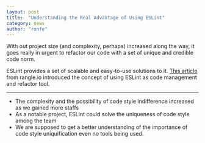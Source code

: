 ```yaml
---
layout: post
title:  "Understanding the Real Advantage of Using ESLint"
category: news
author: "ronfe"
---
```


With out project size (and complexity, perhaps) increased along the way, it goes
really in urgent to refactor our code with a set of unique and credible code norm.  

ESLint provides a set of scalable and easy-to-use solutions to it. [This article](http://rangle.io/blog/understanding-the-real-advantages-of-using-eslint/ )
 from rangle.io introduced the concept of using ESLint as code management and refactor
 tool.  

***

* The complexity and the possibility of code style indifference increased as we
 gained more staffs
* As a notable project, ESLint could solve the uniqueness of code style among the team
* We are supposed to get a better understanding of the importance of code style
 uniquification even no tools being used.
